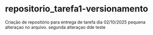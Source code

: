 # repositorio_tarefa1-versionamento
Criação de repositório para entrega de tarefa 
dia 02/10/2025
pequena alteraçao no arquivo.
segunda alteraçao dde teste 
